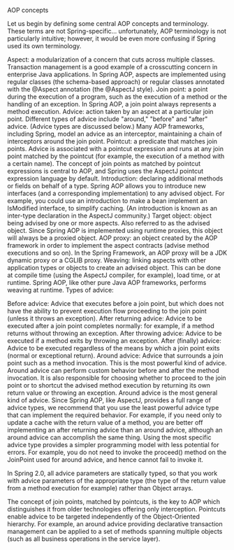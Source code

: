 AOP concepts

Let us begin by defining some central AOP concepts and terminology. These terms are not Spring-specific…​ unfortunately, AOP terminology is not particularly intuitive; however, it would be even more confusing if Spring used its own terminology.

Aspect: a modularization of a concern that cuts across multiple classes. Transaction management is a good example of a crosscutting concern in enterprise Java applications. In Spring AOP, aspects are implemented using regular classes (the schema-based approach) or regular classes annotated with the @Aspect annotation (the @AspectJ style).
Join point: a point during the execution of a program, such as the execution of a method or the handling of an exception. In Spring AOP, a join point always represents a method execution.
Advice: action taken by an aspect at a particular join point. Different types of advice include "around," "before" and "after" advice. (Advice types are discussed below.) Many AOP frameworks, including Spring, model an advice as an interceptor, maintaining a chain of interceptors around the join point.
Pointcut: a predicate that matches join points. Advice is associated with a pointcut expression and runs at any join point matched by the pointcut (for example, the execution of a method with a certain name). The concept of join points as matched by pointcut expressions is central to AOP, and Spring uses the AspectJ pointcut expression language by default.
Introduction: declaring additional methods or fields on behalf of a type. Spring AOP allows you to introduce new interfaces (and a corresponding implementation) to any advised object. For example, you could use an introduction to make a bean implement an IsModified interface, to simplify caching. (An introduction is known as an inter-type declaration in the AspectJ community.)
Target object: object being advised by one or more aspects. Also referred to as the advised object. Since Spring AOP is implemented using runtime proxies, this object will always be a proxied object.
AOP proxy: an object created by the AOP framework in order to implement the aspect contracts (advise method executions and so on). In the Spring Framework, an AOP proxy will be a JDK dynamic proxy or a CGLIB proxy.
Weaving: linking aspects with other application types or objects to create an advised object. This can be done at compile time (using the AspectJ compiler, for example), load time, or at runtime. Spring AOP, like other pure Java AOP frameworks, performs weaving at runtime.
Types of advice:

Before advice: Advice that executes before a join point, but which does not have the ability to prevent execution flow proceeding to the join point (unless it throws an exception).
After returning advice: Advice to be executed after a join point completes normally: for example, if a method returns without throwing an exception.
After throwing advice: Advice to be executed if a method exits by throwing an exception.
After (finally) advice: Advice to be executed regardless of the means by which a join point exits (normal or exceptional return).
Around advice: Advice that surrounds a join point such as a method invocation. This is the most powerful kind of advice. Around advice can perform custom behavior before and after the method invocation. It is also responsible for choosing whether to proceed to the join point or to shortcut the advised method execution by returning its own return value or throwing an exception.
Around advice is the most general kind of advice. Since Spring AOP, like AspectJ, provides a full range of advice types, we recommend that you use the least powerful advice type that can implement the required behavior. For example, if you need only to update a cache with the return value of a method, you are better off implementing an after returning advice than an around advice, although an around advice can accomplish the same thing. Using the most specific advice type provides a simpler programming model with less potential for errors. For example, you do not need to invoke the proceed() method on the JoinPoint used for around advice, and hence cannot fail to invoke it.

In Spring 2.0, all advice parameters are statically typed, so that you work with advice parameters of the appropriate type (the type of the return value from a method execution for example) rather than Object arrays.

The concept of join points, matched by pointcuts, is the key to AOP which distinguishes it from older technologies offering only interception. Pointcuts enable advice to be targeted independently of the Object-Oriented hierarchy. For example, an around advice providing declarative transaction management can be applied to a set of methods spanning multiple objects (such as all business operations in the service layer).

